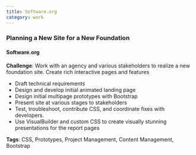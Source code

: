 ```yaml
---
title: Software.org
category: work
---
```


### Planning a New Site for a New Foundation

#### Software.org

**Challenge**: Work with an agency and various stakeholders to realize a new foundation site. Create rich interactive pages and features

* Draft technical requirements
* Design and develop initial animated landing page
* Design initial multipage prototypes with Bootstrap
* Present site at various stages to stakeholders
* Test, troubleshoot, contribute CSS, and coordinate fixes with developers.
* Use VisualBuilder and custom CSS to create visually stunning presentations for the report pages

**Tags**: CSS, Prototypes, Project Management, Content Management, Bootstrap
